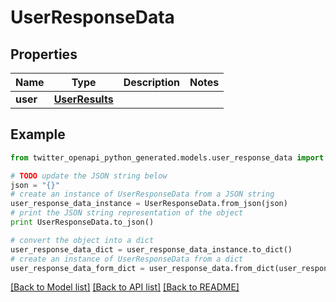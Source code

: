 # UserResponseData


## Properties

Name | Type | Description | Notes
------------ | ------------- | ------------- | -------------
**user** | [**UserResults**](UserResults.md) |  | 

## Example

```python
from twitter_openapi_python_generated.models.user_response_data import UserResponseData

# TODO update the JSON string below
json = "{}"
# create an instance of UserResponseData from a JSON string
user_response_data_instance = UserResponseData.from_json(json)
# print the JSON string representation of the object
print UserResponseData.to_json()

# convert the object into a dict
user_response_data_dict = user_response_data_instance.to_dict()
# create an instance of UserResponseData from a dict
user_response_data_form_dict = user_response_data.from_dict(user_response_data_dict)
```
[[Back to Model list]](../README.md#documentation-for-models) [[Back to API list]](../README.md#documentation-for-api-endpoints) [[Back to README]](../README.md)


